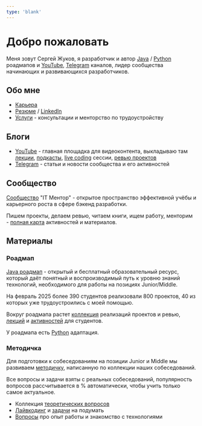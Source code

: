 ```yaml
---
type: 'blank'
---
```


# Добро пожаловать

Меня зовут Сергей Жуков, я разработчик и автор [Java](https://zhukovsd.github.io/java-backend-learning-course/) / [Python](https://zhukovsd.github.io/python-backend-learning-course/) роадмапов и [YouTube](https://www.youtube.com/@zhukovsd_it_mentor), [Telegram](https://t.me/zhukovsd_it_mentor) каналов, лидер сообщества начинающих и развивающихся разработчиков.

## Обо мне

- [Карьера](https://telegra.ph/Hronologiya-moej-karery-05-21)
- [Резюме](https://zhukovsd.github.io/zhukovsd-cv/cv.pdf) / [LinkedIn](https://www.linkedin.com/in/zhukovsd/)
- [Услуги](/services) - консультации и менторство по трудоустройству 

## Блоги

- [YouTube](https://www.youtube.com/@zhukovsd_it_mentor) - главная площадка для видеоконтента, выкладываю там [лекции](https://www.youtube.com/playlist?list=PLOVOZrcS3XMYLy5gWPE1AbZ8UDl7XHpIA), [подкасты](https://www.youtube.com/playlist?list=PLOVOZrcS3XMbjLwcF9uxbjsdHuMqbvPdp), [live coding](https://www.youtube.com/playlist?list=PLOVOZrcS3XMZ-QJDHowJQ3abxNHoW8pV3) сессии, [ревью проектов](https://www.youtube.com/playlist?list=PLOVOZrcS3XMbS4iInU-7p6TbIQW-kATfz)
- [Telegram](https://t.me/zhukovsd_it_chat) - статьи и новости сообщества и его активностей

## Сообщество

[Сообщество](/community/) "IT Ментор" - открытое пространство эффективной учёбы и карьерного роста в сфере бэкенд разработки.

Пишем проекты, делаем ревью, читаем книги, ищем работу, менторим - [полная карта](/community/#карта-материалов-и-активностей) активностей и материалов.

## Материалы

### Роадмап

[Java роадмап](https://zhukovsd.github.io/java-backend-learning-course/) - открытый и бесплатный образовательный ресурс, который даёт понятный и воспроизводимый путь к уровню знаний технологий, необходимого для работы на позициях Junior/Middle.

На февраль 2025 более 390 студентов реализовали 800 проектов, 40 из которых уже трудоустроились с моей помощью.

Вокруг роадмапа растет [коллекция](https://zhukovsd.github.io/java-backend-learning-course/finished-projects/) реализаций проектов и ревью, [лекций](https://www.youtube.com/playlist?list=PLOVOZrcS3XMYLy5gWPE1AbZ8UDl7XHpIA) и [активностей](/community/#учащимся---активности) для студентов.

У роадмапа есть [Python](https://zhukovsd.github.io/python-backend-learning-course/) адаптация.

### Методичка

Для подготовки к собеседованиям на позиции Junior и Middle мы развиваем [методичку](https://zhukovsd.github.io/java-backend-interview-prep/), написанную по коллекции наших собеседований.

Все вопросы и задачи взяты с реальных собеседований, популярность вопросов рассчитывается в % автоматически, чтобы учить только самое актуальное.

- Коллекция [теоретических вопросов](https://zhukovsd.github.io/java-backend-interview-prep/questions/)
- [Лайвкодинг](https://zhukovsd.github.io/java-backend-interview-prep/livecoding/) и [задачи](https://zhukovsd.github.io/java-backend-interview-prep/tasks-to-think/) на подумать
- [Вопросы](https://zhukovsd.github.io/java-backend-interview-prep/work-experience/) про опыт работы и знакомство с технологиями
